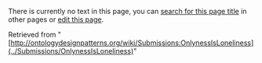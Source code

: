 There is currently no text in this page, you can [search for this page title](http://ontologydesignpatterns.org/wiki/Special:Search/OnlynessIsLoneliness "Special:Search/OnlynessIsLoneliness") in other pages or [edit this page](http://ontologydesignpatterns.org/wiki/index.php?title=Submissions:OnlynessIsLoneliness&action=edit "http://ontologydesignpatterns.org/wiki/index.php?title=Submissions:OnlynessIsLoneliness&action=edit").






Retrieved from "[http://ontologydesignpatterns.org/wiki/Submissions:OnlynessIsLoneliness](../Submissions/OnlynessIsLoneliness)"